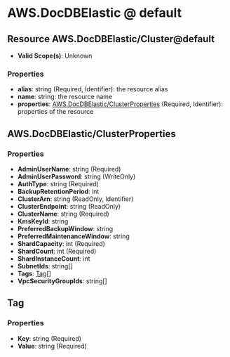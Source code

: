 # AWS.DocDBElastic @ default

## Resource AWS.DocDBElastic/Cluster@default
* **Valid Scope(s)**: Unknown
### Properties
* **alias**: string (Required, Identifier): the resource alias
* **name**: string: the resource name
* **properties**: [AWS.DocDBElastic/ClusterProperties](#awsdocdbelasticclusterproperties) (Required, Identifier): properties of the resource

## AWS.DocDBElastic/ClusterProperties
### Properties
* **AdminUserName**: string (Required)
* **AdminUserPassword**: string (WriteOnly)
* **AuthType**: string (Required)
* **BackupRetentionPeriod**: int
* **ClusterArn**: string (ReadOnly, Identifier)
* **ClusterEndpoint**: string (ReadOnly)
* **ClusterName**: string (Required)
* **KmsKeyId**: string
* **PreferredBackupWindow**: string
* **PreferredMaintenanceWindow**: string
* **ShardCapacity**: int (Required)
* **ShardCount**: int (Required)
* **ShardInstanceCount**: int
* **SubnetIds**: string[]
* **Tags**: [Tag](#tag)[]
* **VpcSecurityGroupIds**: string[]

## Tag
### Properties
* **Key**: string (Required)
* **Value**: string (Required)


